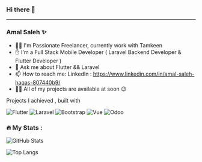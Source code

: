 ### Hi there 👋
<hr>

### Amal Saleh ✨

- 👩‍💻 I'm Passionate Freelancer, currently work with Tamkeen
- ✋ I'm a Full Stack Mobile Developer ( Laravel Backend Developer & Flutter Developer )
- 💬 Ask me about Flutter && Laravel
- 📫 How to reach me: LinkedIn : https://www.linkedin.com/in/amal-saleh-haqas-807440b9/
- 👩‍💻 All of my projects are available at soon 😉

Projects I achieved , built with

![Flutter][Flutter.dev]
![Laravel][Laravel.com]
![Bootstrap][Bootstrap.com]
![Vue][Vue.js]
![Odoo][Odoo.com]

### :fire: My Stats :
![GitHub Stats](https://github-readme-stats.vercel.app/api?username=your-username&show_icons=true&theme=radical)

![Top Langs](https://github-readme-stats.vercel.app/api/top-langs/?username=your-username&layout=compact&theme=radical)


<!-- MARKDOWN LINKS & IMAGES -->
[Flutter.dev]: https://img.shields.io/badge/Flutter-065A9D?style=for-the-badge&logo=flutter&logoColor=5FC9F8
[Vue.js]: https://img.shields.io/badge/Vue.js-35495E?style=for-the-badge&logo=vuedotjs&logoColor=4FC08D
[Laravel.com]: https://img.shields.io/badge/Laravel-FF2D20?style=for-the-badge&logo=laravel&logoColor=white
[Bootstrap.com]: https://img.shields.io/badge/Bootstrap-563D7C?style=for-the-badge&logo=bootstrap&logoColor=white
[Odoo.com]: https://img.shields.io/badge/Odoo-714B67?style=for-the-badge&logo=odoo&logoColor=white
